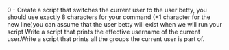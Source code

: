 0 - Create a script that switches the current user to the user betty, you should use exactly 8 characters for your command (+1 character for the new line)you can assume that the user betty will exist when we will run your script Write a script that prints the effective username of the current user.Write a script that prints all the groups the current user is part of.
